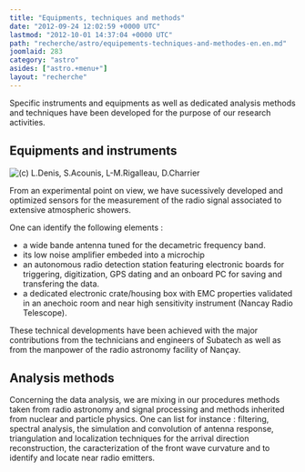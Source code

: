 ```yaml
---
title: "Equipments, techniques and methods"
date: "2012-09-24 12:02:59 +0000 UTC"
lastmod: "2012-10-01 14:37:04 +0000 UTC"
path: "recherche/astro/equipements-techniques-and-methodes-en.en.md"
joomlaid: 283
category: "astro"
asides: ["astro.+menu+"]
layout: "recherche"
---
```

Specific instruments and equipments as well as dedicated analysis methods and techniques have been developed for the purpose of our research activities.

Equipments and instruments
--------------------------

![(c) L.Denis, S.Acounis, L-M.Rigalleau, D.Charrier](images/Instrument_en.png "(c) L.Denis, S.Acounis, L-M.Rigalleau, D.Charrier")

From an experimental point on view, we have sucessively developed and optimized sensors for the measurement of the radio signal associated to extensive atmospheric showers.

One can identify the following elements :

*   a wide bande antenna tuned for the decametric frequency band.
*   its low noise amplifier embeded into a microchip
*   an autonomous radio detection station featuring electronic boards for triggering, digitization, GPS dating and an onboard PC for saving and transfering the data.
*   a dedicated electronic crate/housing box with EMC properties validated in an anechoic room and near high sensitivity instrument (Nancay Radio Telescope).

These technical developments have been achieved with the major contributions from the technicians and engineers of Subatech as well as from the manpower of the radio astronomy facility of Nançay.

Analysis methods
----------------

Concerning the data analysis, we are mixing in our procedures methods taken from radio astronomy and signal processing and methods inherited from nuclear and particle physics. One can list for instance : filtering, spectral analysis, the simulation and convolution of antenna response, triangulation and localization techniques for the arrival direction reconstruction, the caracterization of the front wave curvature and to identify and locate near radio emitters.
